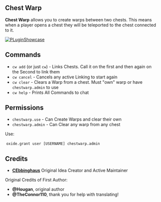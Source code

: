 ## Chest Warp

**Chest Warp** allows you to create warps between two chests. This means when a player opens a chest they will be teleported to the chest connected to it.  

[![PLuginShowcase](https://i.imgur.com/ON2fuyN.png)](https://www.youtube.com/watch?v=w1GS0cam4AI "Chest Warp Plugin Showcase")

## Commands

- `cw add` (or just `cw`) - Links Chests. Call it on the first and then again on the Second to link them
- `cw cancel` - Cancels any active Linking to start again 
- `cw clear` - Clears a Warp from a chest. Must "own" warp or have `chestwarp.admin` to use
- `cw help` - Prints All Commands to chat


## Permissions

- `chestwarp.use` - Can Create Warps and clear their own
- `chestwarp.admin` - Can Clear any warp from any chest

Use:

​	`oxide.grant user [USERNAME] chestwarp.admin`

## Credits
- [**CEbbinghaus**](https://www.cebbinghaus.com) Original Idea Creator and Active Maintainer

Original Credits of First Author:
- **@Hougan**, original author
- **@TheConnor110**, thank you for help with translating!